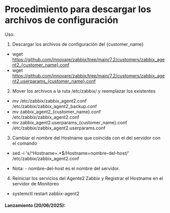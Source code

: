 # Procedimiento para descargar los archivos de configuración

Uso:
1. Descargar los archivos de configuración del {customer_name}
* wget https://github.com/innovare/zabbix/tree/main/7.2/customers/zabbix_agent2_{customer_name}.conf
* wget https://github.com/innovare/zabbix/tree/main/7.2/customers/zabbix_agent2.userparams_{customer_name}.conf

2. Mover los archivos a la ruta /etc/zabbix/ y reemplazar los existentes
* mv /etc/zabbix/zabbix_agent2.conf /etc/zabbix/zabbix_agent2_backup.conf
* mv zabbix_agent2_{customer_name}.conf /etc/zabbix/zabbix_agent2.conf
* mv zabbix_agent2.userparams_{customer_name}.conf /etc/zabbix/zabbix_agent2.userparams.conf

3. Cambiar el nombre del Hostname que coincida con el del servidor con el comando
* sed -i 's/^Hostname=.*$/Hostname=nombre-del-host/' /etc/zabbix/zabbix_agent2.conf

* Nota: - nombre-del-host es el nombre del servidor.

4. Reiniciar los servicios del Agente2 Zabbix y Registrar el Hostname en el servidor de Monitoreo
* systemctl restart zabbix-agent2

#### Lanzamiento (20/06/2025):
